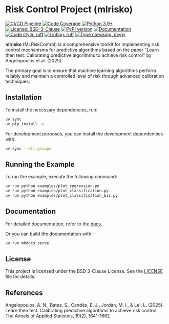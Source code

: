 # Risk Control Project (mlrisko)

[![CI/CD Pipeline](https://github.com/thibaultcordier/risk-control/workflows/CI%2FCD%20Pipeline/badge.svg)](https://github.com/thibaultcordier/risk-control/actions)
[![Code Coverage](https://codecov.io/gh/thibaultcordier/risk-control/branch/main/graph/badge.svg)](https://codecov.io/gh/thibaultcordier/risk-control)
[![Python 3.9+](https://img.shields.io/badge/python-3.9+-blue.svg)](https://www.python.org/downloads/)
[![License: BSD-3-Clause](https://img.shields.io/badge/License-BSD%203--Clause-blue.svg)](https://opensource.org/licenses/BSD-3-Clause)
[![PyPI version](https://badge.fury.io/py/mlrisko.svg)](https://badge.fury.io/py/mlrisko)
[![Documentation](https://img.shields.io/badge/docs-mkdocs%20material-blue.svg?colorB=319795)](https://thibaultcordier.github.io/risk-control/)
[![Code style: ruff](https://img.shields.io/badge/code%20style-ruff-black.svg)](https://github.com/astral-sh/ruff)
[![Linting: ruff](https://img.shields.io/badge/linting-ruff-red.svg)](https://github.com/astral-sh/ruff)
[![Type checking: mypy](https://img.shields.io/badge/type%20checking-mypy-blue.svg)](https://mypy-lang.org/)

**mlrisko** (MLRiskControl) is a comprehensive toolkit for implementing risk control mechanisms for predictive algorithms based on the paper "Learn then test: Calibrating predictive algorithms to achieve risk control" by Angelopoulos et al. (2025).

The primary goal is to ensure that machine learning algorithms perform reliably and maintain a controlled level of risk through advanced calibration techniques.

## Installation

To install the necessary dependencies, run:

```bash
uv sync
uv pip install -e .
```

For development purposes, you can install the development dependencies with:
```bash
uv sync --all-groups
```

## Running the Example

To run the example, execute the following command:

```bash
uv run python examples/plot_regression.py
uv run python examples/plot_classification.py
uv run python examples/plot_classification_bis.py
```

## Documentation

For detailed documentation, refer to the [docs](https://thibaultcordier.github.io/risk-control/).

Or you can build the documentation with:
```bash
uv run mkdocs serve
```

## License

This project is licensed under the BSD 3-Clause License. See the [LICENSE](LICENSE) file for details.

## References

Angelopoulos, A. N., Bates, S., Candès, E. J., Jordan, M. I., & Lei, L. (2025). Learn then test: Calibrating predictive algorithms to achieve risk control. The Annals of Applied Statistics, 19(2), 1641-1662.

